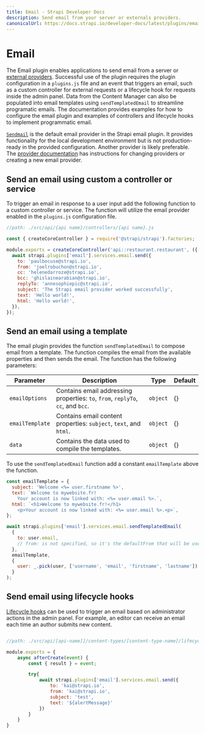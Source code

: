 ```yaml
---
title: Email - Strapi Developer Docs
description: Send email from your server or externals providers.
canonicalUrl: https://docs.strapi.io/developer-docs/latest/plugins/email.html
---
```


# Email

The Email plugin enables applications to send email from a server or [external providers](/developer-docs/latest/development/using-providers.md). Successful use of the plugin requires the plugin configuration in a `plugins.js` file and an event that triggers an email, such as a custom controller for external requests or a lifecycle hook for requests inside the admin panel. Data from the Content Manager can also be populated into email templates using `sendTemplatedEmail` to streamline programatic emails. The documentation provides examples for how to configure the email plugin and examples of controllers and lifecycle hooks to implement programmatic email.

[`Sendmail`](https://www.npmjs.com/package/sendmail) is the default email provider in the Strapi email plugin. It provides functionality for the local development environment but is not production-ready in the provided configuration. Another provider is likely preferable. The [provider documentation](/developer-docs/latest/development/using-providers.md) has instructions for changing providers or creating a new email provider.

## Send an email using custom a controller or service

To trigger an email in response to a user input add the following function to a custom controller or service. The function will utilize the email provider enabled in the `plugins.js` configuration file.

<!--TO DO: test the code here -->

```js
//path: ./src/api/{api name}/controllers/{api name}.js

const { createCoreController } = require('@strapi/strapi').factories;

module.exports = createCoreController('api::restaurant.restaurant', ({ strapi }) =>  ({
  await strapi.plugins['email'].services.email.send({
    to: 'paulbocuse@strapi.io',
    from: 'joelrobuchon@strapi.io',
    cc: 'helenedarroze@strapi.io',
    bcc: 'ghislainearabian@strapi.io',
    replyTo: 'annesophiepic@strapi.io',
    subject: 'The Strapi email provider worked successfully',
    text: 'Hello world!',
    html: 'Hello world!',
  }),
});
```

## Send an email using a template

The email plugin provides the function `sendTemplatedEmail` to compose email from a template. The function compiles the email from the available properties and then sends the email. The function has the following parameters:

| Parameter       | Description                                                                     | Type     | Default |
|-----------------|---------------------------------------------------------------------------------|----------|---------|
| `emailOptions`  | Contains email addressing properties: `to`, `from`, `replyTo`, `cc`, and `bcc`.  | `object` | {}      |
| `emailTemplate` | Contains email content properties: `subject`, `text`, and `html`.                | `object` | {}      |
| `data`          | Contains the data used to compile the templates.                                 | `object` | {}      |

To use the `sendTemplatedEmail` function add a constant `emailTemplate` above the function.
 <!--TO DO: this would be better with the options and data objects incorporated-->

```js
const emailTemplate = {
  subject: 'Welcome <%= user.firstname %>',
  text: `Welcome to mywebsite.fr!
    Your account is now linked with: <%= user.email %>.`,
  html: `<h1>Welcome to mywebsite.fr!</h1>
    <p>Your account is now linked with: <%= user.email %>.<p>`,
};

await strapi.plugins['email'].services.email.sendTemplatedEmail(
  {
    to: user.email,
    // from: is not specified, so it's the defaultFrom that will be used instead
  },
  emailTemplate,
  {
    user: _.pick(user, ['username', 'email', 'firstname', 'lastname']),
  }
);
```

## Send email using lifecycle hooks

[Lifecycle hooks](/developer-docs/latest/development/backend-customization/models.md#lifecycle-hooks) can be used to trigger an email based on administrator actions in the admin panel. For example, an editor can receive an email each time an author submits new content.

```jsx

//path: ./src/api/[api-name]]/content-types/[content-type-name]/lifecycles.js

module.exports = {
    async afterCreate(event) {
        const { result } = event;

        try{
            await strapi.plugins['email'].services.email.send({
                to: 'kai@strapi.io',
                from: 'kai@strapi.io',
                subject: 'test',
                text: '${alertMessage}'
            })
        } 
    }
}
```

<!-- decide whether to include this: 

## Find other email documentation

- Customize the admin password reset message.
- Use the Users and Permissions email templates.
- other? 

-->